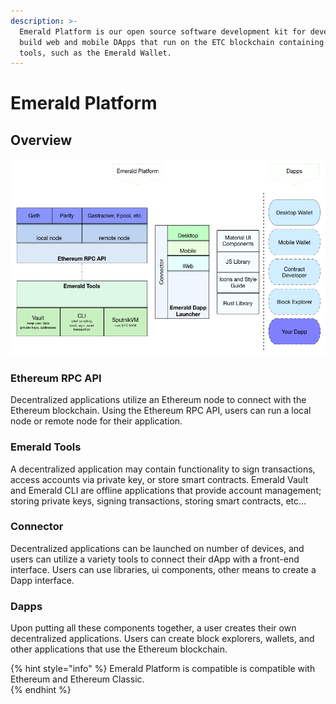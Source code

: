```yaml
---
description: >-
  Emerald Platform is our open source software development kit for developers to
  build web and mobile DApps that run on the ETC blockchain containing ETC
  tools, such as the Emerald Wallet.
---
```


# Emerald Platform

## Overview

![](.gitbook/assets/1_d4iwqqhamuv-c_wxbwm0aw.png)

### Ethereum RPC API

Decentralized applications utilize an Ethereum node to connect with the Ethereum blockchain.  Using the Ethereum RPC API, users can run a local node or remote node for their application.

### Emerald Tools

A decentralized application may contain functionality to sign transactions, access accounts via private key, or store smart contracts. Emerald Vault and Emerald CLI are offline applications that provide account management; storing private keys, signing transactions, storing smart contracts, etc... 

### Connector

Decentralized applications can be launched on number of devices, and users can utilize a variety tools to connect their dApp with a front-end interface. Users can use libraries, ui components, other means to create a Dapp interface.

### Dapps

Upon putting all these components together, a user creates their own decentralized applications. Users can create block explorers, wallets, and other applications that use the Ethereum blockchain. 

{% hint style="info" %}
Emerald Platform is compatible is compatible with Ethereum and Ethereum Classic.  
{% endhint %}



